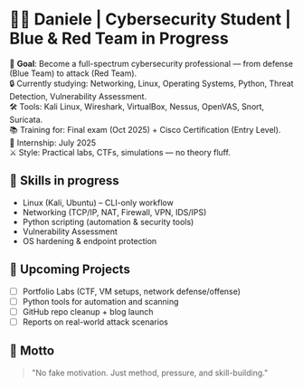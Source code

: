 # 👨‍💻 Daniele | Cybersecurity Student | Blue & Red Team in Progress

🎯 **Goal**: Become a full-spectrum cybersecurity professional — from defense (Blue Team) to attack (Red Team).  
🔒 Currently studying: Networking, Linux, Operating Systems, Python, Threat Detection, Vulnerability Assessment.  
🛠️ Tools: Kali Linux, Wireshark, VirtualBox, Nessus, OpenVAS, Snort, Suricata.  
📚 Training for: Final exam (Oct 2025) + Cisco Certification (Entry Level).  
💼 Internship: July 2025  
⚔️ Style: Practical labs, CTFs, simulations — no theory fluff.

## 🔧 Skills in progress
- Linux (Kali, Ubuntu) – CLI-only workflow
- Networking (TCP/IP, NAT, Firewall, VPN, IDS/IPS)
- Python scripting (automation & security tools)
- Vulnerability Assessment
- OS hardening & endpoint protection

## 🚀 Upcoming Projects
- [ ] Portfolio Labs (CTF, VM setups, network defense/offense)
- [ ] Python tools for automation and scanning
- [ ] GitHub repo cleanup + blog launch
- [ ] Reports on real-world attack scenarios

## 📌 Motto
> "No fake motivation. Just method, pressure, and skill-building."
